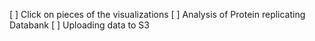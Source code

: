 [ ] Click on pieces of the visualizations
[ ] Analysis of Protein replicating Databank
[ ] Uploading data to S3